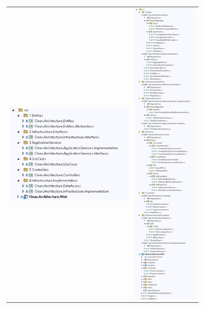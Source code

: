 <table>
<tr>
<td>

<img src="Solution_crop.jpg" alt="Big solution collapsed">

</td>
<td>

<img src="Solution.jpg" alt="Big solution">

</td>
</table>